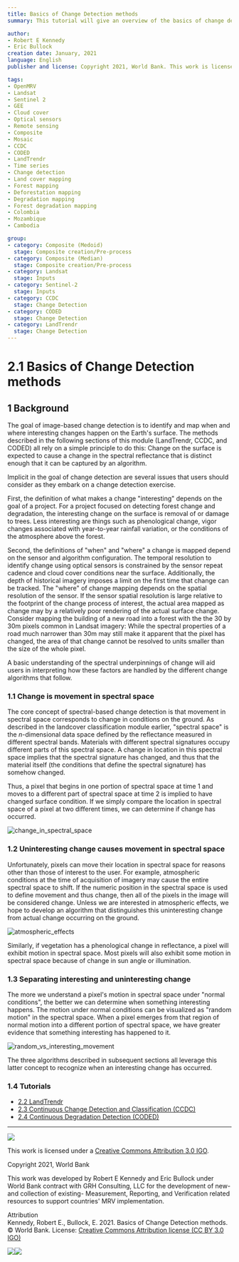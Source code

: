 ```yaml
---
title: Basics of Change Detection methods
summary: This tutorial will give an overview of the basics of change detection methods, and introduce three different algorithms (LandTrendr, CCDC, and CODED) for monitoring landscape changes. There are in-depth tutorials for all three of these algorithms if you want to know more or to try landcover change detection yourself. 

author:
- Robert E Kennedy
- Eric Bullock
creation date: January, 2021
language: English
publisher and license: Copyright 2021, World Bank. This work is licensed under a Creative Commons Attribution 3.0 IGO

tags:
- OpenMRV
- Landsat
- Sentinel 2
- GEE
- Cloud cover
- Optical sensors
- Remote sensing
- Composite
- Mosaic
- CCDC
- CODED
- LandTrendr
- Time series
- Change detection
- Land cover mapping
- Forest mapping
- Deforestation mapping
- Degradation mapping
- Forest degradation mapping
- Colombia
- Mozambique
- Cambodia

group:
- category: Composite (Medoid)
  stage: Composite creation/Pre-process
- category: Composite (Median)
  stage: Composite creation/Pre-process
- category: Landsat
  stage: Inputs
- category: Sentinel-2
  stage: Inputs
- category: CCDC
  stage: Change Detection
- category: CODED
  stage: Change Detection
- category: LandTrendr
  stage: Change Detection
---
```


# 2.1 Basics of Change Detection methods

## 1 Background

The goal of image-based change detection is to identify and map when and where interesting changes happen on the Earth's surface. The methods described in the following sections of this module (LandTrendr, CCDC, and CODED) all rely on a simple principle to do this: Change on the surface is expected to cause a change in the spectral reflectance that is distinct enough that it can be captured by an algorithm. 

Implicit in the goal of change detection are several issues that users should consider as they embark on a change detection exercise.  

First, the definition of what makes a change "interesting" depends on the goal of a project. For a project focused on detecting forest change and degradation, the interesting change on the surface is removal of or damage to trees. Less interesting are things such as phenological change, vigor changes associated with year-to-year rainfall variation, or the conditions of the atmosphere above the forest.  

Second, the definitions of "when" and "where" a change is mapped depend on the sensor and algorithm configuration. The temporal resolution to identify change using optical sensors is constrained by the sensor repeat cadence and cloud cover conditions near the surface. Additionally, the depth of historical imagery imposes a limit on the first time that change can be tracked. The "where" of change mapping depends on the spatial resolution of the sensor. If the sensor spatial resolution is large relative to the footprint of the change process of interest, the actual area mapped as change may by a relatively poor rendering of the actual surface change. Consider mapping the building of a new road into a forest with the the 30 by 30m pixels common in Landsat imagery:  While the spectral properties of a road much narrower than 30m may still make it apparent that the pixel has changed, the area of that change cannot be resolved to units smaller than the size of the whole pixel.  

A basic understanding of the spectral underpinnings of change will aid users in interpreting how these factors are handled by the different change algorithms that follow. 

### 1.1  Change is movement in spectral space

The core concept of spectral-based change detection is that movement in spectral space corresponds to change in conditions on the ground. As described in the landcover classification module earlier, "spectral space" is the *n*-dimensional data space defined by the reflectance measured in different spectral bands. Materials with different spectral signatures occupy different parts of this spectral space. A change in location in this spectral space implies that the spectral signature has changed, and thus that the material itself (the conditions that define the spectral signature) has somehow changed.  

Thus, a pixel that begins in one portion of spectral space at time 1 and moves to a different part of spectral space at time 2 is implied to have changed surface condition. If we simply compare the location in spectral space of a pixel at two different times, we can determine if change has occurred. 

![change_in_spectral_space](./figures/intro/change_in_spectral_space.png)

### 1.2 Uninteresting change causes movement in spectral space

Unfortunately, pixels can move their location in spectral space for reasons other than those of interest to the user. For example, atmospheric conditions at the time of acquisition of imagery may cause the entire spectral space to shift. If the numeric position in the spectral space is used to define movement and thus change, then all of the pixels in the image will be considered change.  Unless we are interested in atmospheric effects, we hope to develop an algorithm that distinguishes this uninteresting change from actual change occurring on the ground. 



![atmospheric_effects](./figures/intro/atmospheric_effects.png)

Similarly, if vegetation has a phenological change in reflectance, a pixel will exhibit motion in spectral space. Most pixels will also exhibit some motion in spectral space because of change in sun angle or illumination.  

### 1.3 Separating interesting and uninteresting change

The more we understand a pixel's motion in spectral space under "normal conditions", the better we can determine when something interesting happens.  The motion under normal conditions can be visualized as "random motion" in the spectral space. When a pixel emerges from that region of normal motion into a different portion of spectral space, we have greater evidence that something interesting has happened to it. 

![random_vs_interesting_movement](./figures/intro/random_vs_interesting_movement.png)

The three algorithms described in subsequent sections all leverage this latter concept to recognize when an interesting change has occurred.

### 1.4 Tutorials

* [2.2 LandTrendr](change_detection_landtrendr_v3.md)
* [2.3 Continuous Change Detection and Classification (CCDC)](ccdc.md)
* [2.4 Continuous Degradation Detection (CODED)](coded.md)

-----

![](figures/cc.png)  

This work is licensed under a [Creative Commons Attribution 3.0 IGO](https://creativecommons.org/licenses/by/3.0/igo/).

Copyright 2021, World Bank

This work was developed by Robert E Kennedy and Eric Bullock under World Bank contract with GRH Consulting, LLC for the development of new- and collection of existing- Measurement, Reporting, and Verification related resources to support countries' MRV implementation.

Attribution  
Kennedy, Robert E., Bullock, E. 2021. Basics of Change Detection methods. © World Bank. License: [Creative Commons Attribution license (CC BY 3.0 IGO)](http://creativecommons.org/licenses/by/3.0/igo/)

![](figures/wb.png)![](figures/gfoi.png)
